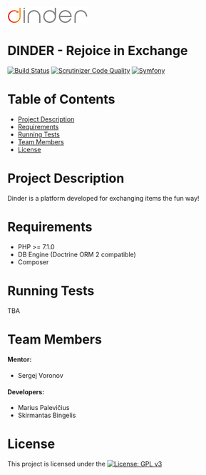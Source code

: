 ![Dinder](https://raw.githubusercontent.com/nfqakademija/dinder/master/src/AppBundle/Resources/images/logo.png)

DINDER - Rejoice in Exchange
=======

[![Build Status](https://travis-ci.org/nfqakademija/Dinder.svg?branch=master)](https://travis-ci.org/nfqakademija/Dinder)
[![Scrutinizer Code Quality](https://scrutinizer-ci.com/g/nfqakademija/Dinder/badges/quality-score.png?b=master)](https://scrutinizer-ci.com/g/nfqakademija/Dinder/?branch=master)
[![Symfony](https://img.shields.io/badge/Symfony-%203.x-green.svg "Supports Symfony 3.x")](https://symfony.com/)

# Table of Contents

* [Project Description](#project-description)
* [Requirements](#requirements)
* [Running Tests](#tests)
* [Team Members](#team-members)
* [License](#license)

# <a name="project-description"></a>Project Description

Dinder is a platform developed for exchanging items the fun way!

# <a name="requirements"></a>Requirements

* PHP >= 7.1.0
* DB Engine (Doctrine ORM 2 compatible)
* Composer

# <a name="tests"></a>Running Tests

TBA

# <a name="team-members"></a>Team Members

#### Mentor:

* Sergej Voronov

#### Developers:

* Marius Palevičius
* Skirmantas Bingelis

# <a name="license"></a>License

This project is licensed under the [![License: GPL v3](https://img.shields.io/badge/License-GPL%20v3-blue.svg)](http://www.gnu.org/licenses/gpl-3.0)
